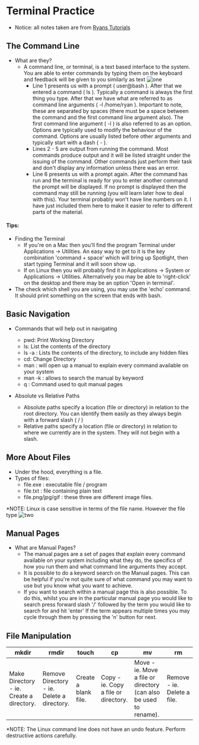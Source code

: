 # Terminal Practice
  * Notice: all notes taken are from [Ryans Tutorials](https://ryanstutorials.net/linuxtutorial/commandline.php)

## The Command Line
  - What are they?
    - A command line, or terminal, is a text based interface to the system. You are able to enter commands by typing them on the keyboard and feedback will be given to you similarly as text
![one](https://user-images.githubusercontent.com/84699682/159515143-ccd5d492-4373-4c25-ab6a-3b4cf1932f07.JPG)
      - Line 1 presents us with a prompt ( user@bash ). After that we entered a command ( ls ). Typically a command is always the first thing you type. After that we have what are referred to as command line arguments ( -l /home/ryan ). Important to note, these are separated by spaces (there must be a space between the command and the first command line argument also). The first command line argument ( -l ) is also referred to as an option. Options are typically used to modify the behaviour of the command. Options are usually listed before other arguments and typically start with a dash ( - ).
      - Lines 2 - 5 are output from running the command. Most commands produce output and it will be listed straight under the issuing of the command. Other commands just perform their task and don't display any information unless there was an error.
      - Line 6 presents us with a prompt again. After the command has run and the terminal is ready for you to enter another command the prompt will be displayed. If no prompt is displayed then the command may still be running (you will learn later how to deal with this).
Your terminal probably won't have line numbers on it. I have just included them here to make it easier to refer to different parts of the material.

#### Tips:
  - Finding the Terminal
      - If you're on a Mac then you'll find the program Terminal under Applications -> Utilities. An easy way to get to it is the key combination 'command + space' which will bring up Spotlight, then start typing Terminal and it will soon show up.
      - If on Linux then you will probably find it in Applications -> System or Applications -> Utilities. Alternatively you may be able to 'right-click' on the desktop and there may be an option 'Open in terminal'.
  - The check which shell you are using, you may use the 'echo' command. It should print something on the screen that ends with bash.

## Basic Navigation
  - Commands that will help out in navigating
    - pwd: Print Working Directory
    - ls: List the contents of the directory
    - ls -a : Lists the contents of the directory, to include any hidden files
    - cd: Change Directory
    - man : will open up a manual to explain every command available on your system
    - man -k : allows to search the manual by keyword
    - q : Command used to quit manual pages

  - Absolute vs Relative Paths
    - Absolute paths specify a location (file or directory) in relation to the root directory. You can identify them easily as they always begin with a forward slash ( / )
    - Relative paths specify a location (file or directory) in relation to where we currently are in the system. They will not begin with a slash.

## More About Files
  - Under the hood, everything is a file.
  - Types of files:
    - file.exe : executable file / program
    - file.txt : file containing plain text
    - file.png/jpg/gif : these three are different image files.

*NOTE: Linux is case sensitive in terms of the file name. However the file type 
![two](https://user-images.githubusercontent.com/84699682/159517687-9b4ed8bd-8cc0-43fd-a0bb-aa4b3f3e4644.JPG)

## Manual Pages
  - What are Manual Pages?
    - The manual pages are a set of pages that explain every command available on your system including what they do, the specifics of how you run them and what command line arguments they accept.
    - It is possible to do a keyword search on the Manual pages. This can be helpful if you're not quite sure of what command you may want to use but you know what you want to achieve.
    - If you want to search within a manual page this is also possible. To do this, whilst you are in the particular manual page you would like to search press forward slash '/' followed by the term you would like to search for and hit 'enter' If the term appears multiple times you may cycle through them by pressing the 'n' button for next.

## File Manipulation
  | mkdir | rmdir | touch |  cp   |  mv   |  rm   |
  | ----- | ----- | ----- | ----- | ----- | ----- |
  | Make Directory - ie. Create a directory. | Remove Directory - ie. Delete a directory. | Create a blank file. | Copy - ie. Copy a file or directory. | Move - ie. Move a file or directory (can also be used to rename). | Remove - ie. Delete a file. |
  
  *NOTE: The Linux command line does not have an undo feature. Perform destructive actions carefully.
